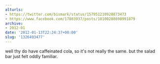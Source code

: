 ```yaml
---
alturls:
- https://twitter.com/bismark/status/157951210928873473
- https://www.facebook.com/17803937/posts/10100288698991879
archive:
- 2012-01
date: '2012-01-13T22:24:37+00:00'
slug: '1326493477'
---
```


well thy do have caffeinated cola, so it's not really the same. but the salad bar just felt oddly familiar.

